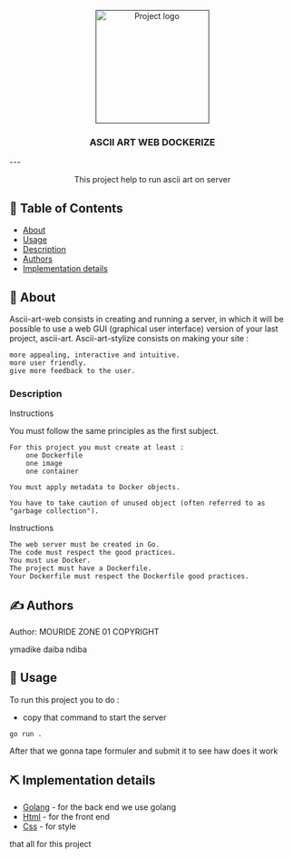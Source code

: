 <p align="center">
  <a href="" rel="noopener">
 <img width=200px height=200px src="https://2.bp.blogspot.com/-TE6BeG_plRs/UaXyQ85xv2I/AAAAAAAAA5Y/sYgXHIvdF3E/s1600/Itachi_Text_Art.jpg" alt="Project logo"></a>
</p>

<h3 align="center">ASCII ART WEB DOCKERIZE</h3>
---
<p align="center"> This project help to run ascii art on server
    <br> 
</p>

## 📝 Table of Contents

- [About](#about)
- [Usage](#usage)
- [Description](https://learn.zone01dakar.sn/git/root/public/src/branch/master/subjects/ascii-art-web/stylize)
- [Authors](#authors)
- [Implementation details](#built_using)

## 🧐 About <a name = "about"></a>

Ascii-art-web consists in creating and running a server, in which it will be possible to use a web GUI (graphical user interface) version of your last project, ascii-art.
Ascii-art-stylize consists on making your site :

    more appealing, interactive and intuitive.
    more user friendly.
    give more feedback to the user.


###  Description

Instructions

You must follow the same principles as the first subject.

    For this project you must create at least :
        one Dockerfile
        one image
        one container

    You must apply metadata to Docker objects.

    You have to take caution of unused object (often referred to as "garbage collection").

Instructions

    The web server must be created in Go.
    The code must respect the good practices.
    You must use Docker.
    The project must have a Dockerfile.
    Your Dockerfile must respect the Dockerfile good practices.




## ✍️ Authors <a name = "authors"></a>

Author: MOURIDE ZONE 01 COPYRIGHT

ymadike
daiba
ndiba

## 🎈 Usage <a name="usage"></a>

To run this project you to do :
- copy that command to start the server
```
go run .
```
After that we gonna tape formuler and submit it to see haw does it work

## ⛏️ Implementation details <a name = "built_using"></a>

- [Golang](https://go.dev/) - for the back end we use golang
- [Html](https://developer.mozilla.org/fr/docs/Web/HTML) - for the front end
- [Css](https://developer.mozilla.org/fr/docs/Web/CSS) - for style

that all for this project 
